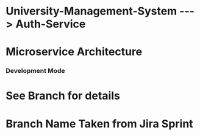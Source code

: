 # University-Management-System ---> Auth-Service
# Microservice Architecture
### Development Mode
# See Branch for details
# Branch Name Taken from Jira Sprint
